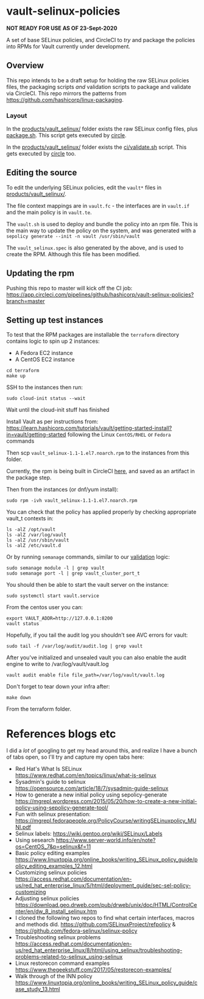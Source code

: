 # vault-selinux-policies

**NOT READY FOR USE AS OF 23-Sept-2020**

A set of base SELinux policies, and CircleCI to _try_ and package the policies into RPMs for Vault currently under development.

## Overview

This repo intends to be a draft setup for holding the raw SELinux policies files, the packaging scripts _and_ validation scripts to package and validate via CircleCI. This repo mirrors the patterns from https://github.com/hashicorp/linux-packaging.

### Layout

In the [products/vault_selinux/](products/vault_selinux/) folder exists the raw SELinux config files, plus [package.sh](products/vault_selinux/package.sh). This script gets executed by [circle](.circleci/config.yml).

In the [products/vault_selinux/](products/vault_selinux/) folder exists the [ci/validate.sh](products/vault_selinux/ci/validate.sh) script. This gets executed by [circle](.circleci/config.yml) too.

## Editing the source

To edit the underlying SELinux policies, edit the `vault*` files in [products/vault_selinux/](products/vault_selinux/).

The file context mappings are in `vault.fc` - the interfaces are in `vault.if` and the main policy is in `vault.te`.

The `vault.sh` is used to deploy and bundle the policy into an rpm file. This is the main way to update the policy on the system, and was generated with a `sepolicy generate --init -n vault /usr/sbin/vault`

The `vault_selinux.spec` is also generated by the above, and is used to create the RPM. Although this file has been modified.

## Updating the rpm

Pushing this repo to master will kick off the CI job: https://app.circleci.com/pipelines/github/hashicorp/vault-selinux-policies?branch=master

## Setting up test instances

To test that the RPM packages are installable the `terraform` directory contains logic to spin up 2 instances:
- A Fedora EC2 instance
- A CentOS EC2 instance

```
cd terraform
make up
```

SSH to the instances then run:

```
sudo cloud-init status --wait
```

Wait until the cloud-init stuff has finished

Install Vault as per instructions from: https://learn.hashicorp.com/tutorials/vault/getting-started-install?in=vault/getting-started following the Linux `CentOS/RHEL` or `Fedora` commands

Then scp `vault_selinux-1.1-1.el7.noarch.rpm` to the instances from this folder.

Currently, the rpm is being built in CircleCI [here](https://app.circleci.com/pipelines/github/hashicorp/vault-selinux-policies?branch=master), and saved as an artifact in the package step.

Then from the instances (or dnf/yum install):

```
sudo rpm -ivh vault_selinux-1.1-1.el7.noarch.rpm
```

You can check that the policy has applied properly by checking appropriate vault_t contexts in:

```
ls -alZ /opt/vault
ls -alZ /var/log/vault
ls -alZ /usr/sbin/vault
ls -alZ /etc/vault.d
```

Or by running `semanage` commands, similar to our [validation](products/vault_selinux/ci/validate.sh) logic:

```
sudo semanage module -l | grep vault
sudo semanage port -l | grep vault_cluster_port_t
```

You should then be able to start the vault server on the instance:

```
sudo systemctl start vault.service
```

From the centos user you can:
```
export VAULT_ADDR=http://127.0.0.1:8200
vault status
```

Hopefully, if you tail the audit log you shouldn't see AVC errors for vault:

```
sudo tail -f /var/log/audit/audit.log | grep vault
```

After you've initialized and unsealed vault you can also enable the audit engine to write to /var/log/vault/vault.log

```
vault audit enable file file_path=/var/log/vault/vault.log
```

Don't forget to tear down your infra after:

```
make down
```

From the terraform folder.

# References blogs etc

I did a _lot_ of googling to get my head around this, and realize I have a bunch of tabs open, so I'll try and capture my open tabs here:

* Red Hat's What Is SELinux https://www.redhat.com/en/topics/linux/what-is-selinux
* Sysadmin's guide to selinux https://opensource.com/article/18/7/sysadmin-guide-selinux
* How to generate a new initial policy using sepolicy-generate https://mgrepl.wordpress.com/2015/05/20/how-to-create-a-new-initial-policy-using-sepolicy-generate-tool/
* Fun with selinux presentation: https://mgrepl.fedorapeople.org/PolicyCourse/writingSELinuxpolicy_MUNI.pdf
* Selinux labels: https://wiki.gentoo.org/wiki/SELinux/Labels
* Using sesearch https://www.server-world.info/en/note?os=CentOS_7&p=selinux&f=11
* Basic policy editing examples https://www.linuxtopia.org/online_books/writing_SELinux_policy_guide/policy_editing_examples_12.html
* Customizing selinux policies https://access.redhat.com/documentation/en-us/red_hat_enterprise_linux/5/html/deployment_guide/sec-sel-policy-customizing
* Adjusting selinux policies https://download.geo.drweb.com/pub/drweb/unix/doc/HTML/ControlCenter/en/dw_8_install_selinux.htm
* I cloned the following two repos to find what certain interfaces, macros and methods did. https://github.com/SELinuxProject/refpolicy & https://github.com/fedora-selinux/selinux-policy
* Troubleshooting selinux problems https://access.redhat.com/documentation/en-us/red_hat_enterprise_linux/8/html/using_selinux/troubleshooting-problems-related-to-selinux_using-selinux
* Linux restorecon command examples https://www.thegeekstuff.com/2017/05/restorecon-examples/
* Walk through of the INN policy https://www.linuxtopia.org/online_books/writing_SELinux_policy_guide/case_study_13.html 

